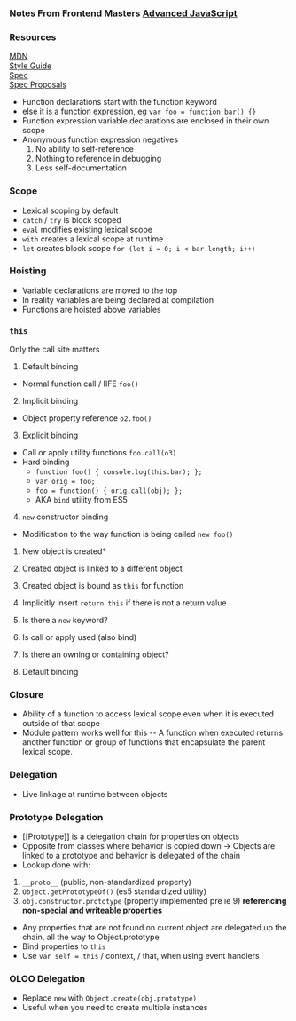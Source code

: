### Notes From Frontend Masters [Advanced JavaScript](https://frontendmasters.com/courses/advanced-javascript/)

### Resources
[MDN](https://developer.mozilla.org/en-US/docs/Web/JavaScript)  
[Style Guide](https://github.com/rwaldron/idiomatic.js/)  
[Spec](http://www.ecma-international.org/publications/standards/Ecma-262.htm)  
[Spec Proposals](http://wiki.ecmascript.org/doku.php?id=harmony:proposals)  

- Function declarations start with the function keyword
- else it is a function expression, eg `var foo = function bar() {}`
- Function expression variable declarations are enclosed in their own scope
- Anonymous function expression negatives
    1. No ability to self-reference
    2. Nothing to reference in debugging
    3. Less self-documentation

### Scope
- Lexical scoping by default
- `catch` / `try` is block scoped
- `eval` modifies existing lexical scope
- `with` creates a lexical scope at runtime
- `let` creates block scope `for (let i = 0; i < bar.length; i++)`

### Hoisting
- Variable declarations are moved to the top
- In reality variables are being declared at compilation
- Functions are hoisted above variables

### `this`
Only the call site matters

1. Default binding
  - Normal function call / IIFE `foo()`
2. Implicit binding
  - Object property reference `o2.foo()`
3. Explicit binding
  - Call or apply utility functions `foo.call(o3)`
  - Hard binding
    - `function foo() { console.log(this.bar); };`
    - `var orig = foo;`
    - `foo = function() { orig.call(obj); };`
    - AKA `bind` utility from ES5
4. `new` constructor binding
  - Modification to the way function is being called `new foo()`
  1. New object is created*
  2. Created object is linked to a different object
  3. Created object is bound as `this` for function
  4. Implicitly insert `return this` if there is not a return value

1. Is there a `new` keyword?
2. Is call or apply used (also bind)
3. Is there an owning or containing object?
4. Default binding

### Closure
- Ability of a function to access lexical scope even when it is executed outside of that scope
- Module pattern works well for this -- A function when executed returns another function or group of functions that encapsulate the parent lexical scope.

### Delegation
- Live linkage at runtime between objects

### Prototype Delegation
- [[Prototype]] is a delegation chain for properties on objects
- Opposite from classes where behavior is copied down -> Objects are linked to a prototype and behavior is delegated of the chain
- Lookup done with:
1. `__proto__` (public, non-standardized property)
2. `Object.getPrototypeOf()` (es5 standardized utility)
3. `obj.constructor.prototype` (property implemented pre ie 9) **referencing non-special and writeable properties**
- Any properties that are not found on current object are delegated up the chain, all the way to Object.prototype
- Bind properties to `this`
- Use `var self = this` / context, / that, when using event handlers

### OLOO Delegation
- Replace `new` with `Object.create(obj.prototype)`
- Useful when you need to create multiple instances
